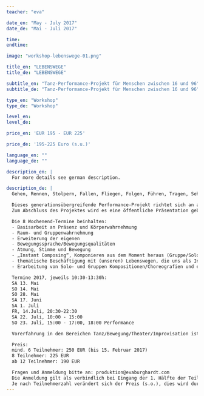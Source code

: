 ```yaml
---
teacher: "eva"

date_en: "May - July 2017"
date_de: "Mai - Juli 2017"

time: 
endtime:

image: "workshop-lebenswege-01.png"

title_en: "LEBENSWEGE"
title_de: "LEBENSWEGE"

subtitle_en: "Tanz-Performance-Projekt für Menschen zwischen 16 und 96"
subtitle_de: "Tanz-Performance-Projekt für Menschen zwischen 16 und 96"

type_en: "Workshop"
type_de: "Workshop"

level_en:
level_de:

price_en: 'EUR 195 - EUR 225'

price_de: '195-225 Euro (s.u.)'

language_en: ""
language_de: ""

description_en: |
  For more details see german description.

description_de: |
  Gehen, Rennen, Stolpern, Fallen, Fliegen, Folgen, Führen, Tragen, Sehen, Stehen, Bleiben, Umweg, Ausblick, Pause …

  Dieses generationsübergreifende Performance-Projekt richtet sich an alle, die Lust haben, ihre Erfahrung in Bewegung, Tanz und Improvisation in einer festen Gruppe zu vertiefen. Thematisch werden wir uns mit Lebenswegen beschäftigen, die uns als Inspiration für die Erarbeitung und Gestaltung von künstlerisch-tänzerischen Kompositionen dienen.
  Zum Abschluss des Projektes wird es eine öffentliche Präsentation geben, die sowohl aus improvisiertem, wie auch gesetztem Material besteht.

  Die 8 Wochenend-Termine beinhalten:  
  - Basisarbeit an Präsenz und Körperwahrnehmung  
  - Raum- und Gruppenwahrnehmung  
  - Erweiterung der eigenen  
  - Bewegungssprache/Bewegungsqualitäten  
  - Atmung, Stimme und Bewegung  
  - „Instant Composing“, Komponieren aus dem Moment heraus (Gruppe/Solo)  
  - thematische Beschäftigung mit (unseren) Lebenswegen, die uns als Inspiration für die künstlerisch-tänzerische Gestaltung dienen  
  - Erarbeitung von Solo- und Gruppen Kompositionen/Choreografien und einer gemeinsamen Präsentation  

  Termine 2017, jeweils 10:30-13:30h:  
  SA 13. Mai  
  SO 14. Mai  
  SO 28. Mai  
  SA 17. Juni  
  SA 1. Juli  
  FR, 14.Juli, 20:30-22:30  
  SA 22. Juli, 10:00 - 15:00  
  SO 23. Juli, 15:00 - 17:00, 18:00 Performance  

  Vorerfahrung in den Bereichen Tanz/Bewegung/Theater/Improvisation ist erwünscht, aber nicht zwingend notwendig.

  Preis:   
  mind. 6 Teilnehmer: 250 EUR (bis 15. Februar 2017)  
  8 Teilnehmer: 225 EUR  
  ab 12 Teilnehmer: 190 EUR  

  Fragen und Anmeldung bitte an: produktion@evaburghardt.com  
  Die Anmeldung gilt als verbindlich bei Eingang der 1. Hälfte der Teilnehmergebühr, die 2. Hälfte ist zu Beginn des Projektes fällig.
  Je nach Teilnehmerzahl verändert sich der Preis (s.o.), dies wird durch die Zahlung der 2. Hälfte bei Anfang des Projektes reguliert.
---
```

